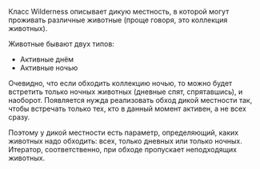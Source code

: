 ﻿
Класс Wilderness описывает дикую местность, в которой могут проживать различные животные (проще говоря, это коллекция животных).

Животные бывают двух типов:

- Активные днём
- Активные ночью

Очевидно, что если обходить коллекцию ночью, то можно будет встретить только ночных животных (дневные спят, спрятавшись), и наоборот. Появляется нужда реализовать обход дикой местности так, чтобы встречать только тех, кто в данный момент активен, а не всех сразу.

Поэтому у дикой местности есть параметр, определяющий, каких животных надо обходить: всех, только дневных или только ночных. Итератор, соответственно, при обходе пропускает неподходящих животных.
